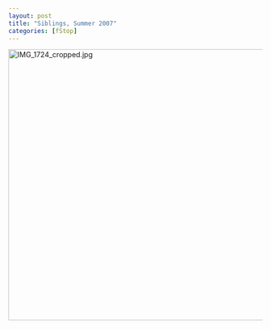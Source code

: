 ```yaml
---
layout: post
title: "Siblings, Summer 2007"
categories: [fStop]
---
```

<img alt="IMG_1724_cropped.jpg" src="http://www.botzilla.com/blog/pix2007/IMG_1724_cropped.jpg" width="807" height="538" border="0" />


<!--more-->

